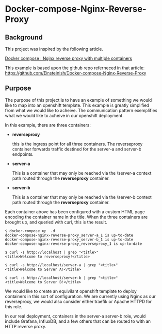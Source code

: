 Docker-compose-Nginx-Reverse-Proxy
===================================

Background
----------

This project was inspired by the following article. 

[Docker compose : Nginx reverse proxy with multiple containers](http://www.bogotobogo.com/DevOps/Docker/Docker-Compose-Nginx-Reverse-Proxy-Multiple-Containers.php) 

This example is based upon the github repo referneced in that article: https://github.com/Einsteinish/Docker-compose-Nginx-Reverse-Proxy

Purpose
-------

The purpose of this project is to have an example of something we would 
like to map into an openshift template. This example is greatly 
simplified from what we would like to acheive. The communication pattern exemplifies what we would like to acheive in our openshift deployment. 

In this example, there are three containers:
- **reverseproxy**

    this is the ingress point for all three containers. The reverseproxy container forwards traffic destined for the server-a and server-b endpoints.
- **server-a**

    This is a container that may only be reached via the /server-a context path routed through the **reverseproxy** container. 

- **server-b**

    This is a container that may only be reached via the /server-b context path routed through the **reverseproxy** container.

Each container above has been configured with a custom HTML page encoding the container name in the title. When the three containers are brought up, and queried with curl, this is the result. 

```
$ docker-compose up  -d
docker-compose-nginx-reverse-proxy_server-a_1 is up-to-date
docker-compose-nginx-reverse-proxy_server-b_1 is up-to-date
docker-compose-nginx-reverse-proxy_reverseproxy_1 is up-to-date

$ curl -s http://localhost | grep "<title>"
<title>Welcome to reverseproxy!</title>

$ curl -s http://localhost/server-a | grep "<title>"
<title>Welcome to Server A!</title>

$ curl -s http://localhost/server-b | grep "<title>"
<title>Welcome to Server B!</title>
```

We would like to create an equivilant openshift template to deploy containers in this sort of configuration. We are currently using Nginx as our reverseproxy, we would also consider either traefik or Apache HTTPD for this role. 

In our real deployment, containers in the server-a server-b role, would include Grafana, InfluxDB, and a few others that can be routed to with an HTTP reverse proxy. 